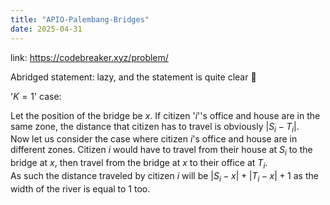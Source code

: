 ```yaml
---
title: "APIO-Palembang-Bridges"
date: 2025-04-31
---
```

<script type="text/javascript" async
  src="https://cdn.mathjax.org/mathjax/latest/MathJax.js?config=TeX-AMS-MML_HTMLorMML">
</script>
link: https://codebreaker.xyz/problem/ 

Abridged statement: lazy, and the statement is quite clear 🤡

'$K=1$' case:  


Let the position of the bridge be $x$.
If citizen '$i$''s office and house are in the same zone, the distance that citizen has to travel is obviously $|S_i-T_i|$.  
Now let us consider the case where citizen $i$'s office and house are in different zones. 
Citizen $i$ would have to travel from their house at $S_i$ to the bridge at $x$, then travel from the bridge at $x$ to their office at $T_i$.  
As such the distance traveled by citizen $i$ will be $|S_i-x|+|T_i-x|+1$ as the width of the river is equal to $1$ too.



